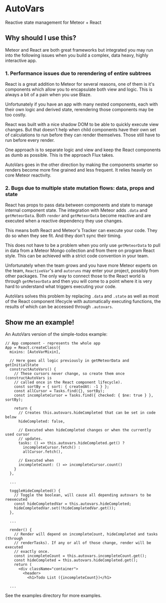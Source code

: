 # AutoVars
Reactive state management for Meteor + React

## Why should I use this?
Meteor and React are both great frameworks but integrated you may run into
the following issues when you build a complex, data heavy, highly interactive
app.

### 1. Performance issues due to rerendering of entire subtrees
React is a great addition to Meteor for several reasons, one of them is it's
components which allow you to encapsulate both view and logic. This is always
a bit of a pain when you use Blaze.

Unfortunately if you have an app with many nested components, each with their
own logic and derived state, rerendering those components may be too costly.

React was built with a nice shadow DOM to be able to quickly execute view
changes. But that doesn't help when child components have their own set of
calculations to run before they can render themselves. Those still have to run
before every render.

One approach is to separate logic and view and keep the React components as dumb
as possible. This is the approach Flux takes.

AutoVars goes in the other direction by making the components smarter so
renders become more fine grained and less frequent. It relies heavily on core
Meteor reactivity.

### 2. Bugs due to multiple state mutation flows: data, props and state
React has props to pass data between components and state to manage internal
component state. The integration with Meteor adds `.data` and `getMeteorData`.
Both `render` and `getMeteorData` become reactive and are executed when a
reactive dependency they use changes.

This means both React and Meteor's Tracker can execute your code. They do so
when they see fit. And they don't sync their timing.

This does not have to be a problem when you only use `getMeteorData` to pull in
data from a Meteor Mongo collection and from there on program React style. This
can be achieved with a strict code convention in your team.

Unfortunately when the team grows and you have more Meteor experts on the team,
`ReactiveVar`'s and `autoruns` may enter your project, possibly from other
packages. The only way to connect those to the React world is through
`getMeteorData` and then you will come to a point where it is very hard to
understand what triggers executing your code.

AutoVars solves this problem by replacing `.data` and `.state` as well as most
of the React component lifecycle with automatically executing functions, the
results of which can be accessed through `.autovars`.

## Show me an example!
An AutoVars version of the simple-todos example:

```
// App component - represents the whole app
App = React.createClass({
  mixins: [AutoVarMixin],

  // Here goes all logic previously in getMeteorData and getInitialState
  constructAutoVars() {
    // These cursors never change, so create them once (constructAutoVars is
    // called once in the React component lifecycle).
    const sortBy = { sort: { createdAt: -1 } };
    const allCursor = Tasks.find({}, sortBy);
    const incompleteCursor = Tasks.find({ checked: { $ne: true } }, sortBy);

    return {
      // Creates this.autovars.hideCompleted that can be set in code below
      hideCompleted: false,

      // Executed when hideCompleted changes or when the currently used cursor
      // updates.
      tasks: () => this.autovars.hideCompleted.get() ?
        incompleteCursor.fetch() :
        allCursor.fetch(),

      // Executed when
      incompleteCount: () => incompleteCursor.count()
    }
  },

  ...

  toggleHideCompleted() {
    // Toggle the boolean, will cause all depending autovars to be reexecuted
    const hideCompletedVar = this.autovars.hideCompleted;
    hideCompletedVar.set(!hideCompletedVar.get());
  },

  ...

  render() {
    // Render will depend on incompleteCount, hideCompleted and tasks (through
    // renderTasks). If any or all of those change, render will be executed
    // exactly once.
    const incompleteCount = this.autovars.incompleteCount.get();
    const hideCompleted = this.autovars.hideCompleted.get();
    return (
      <div className="container">
        <header>
          <h1>Todo List ({incompleteCount})</h1>

  ...
```  

See the examples directory for more examples.
